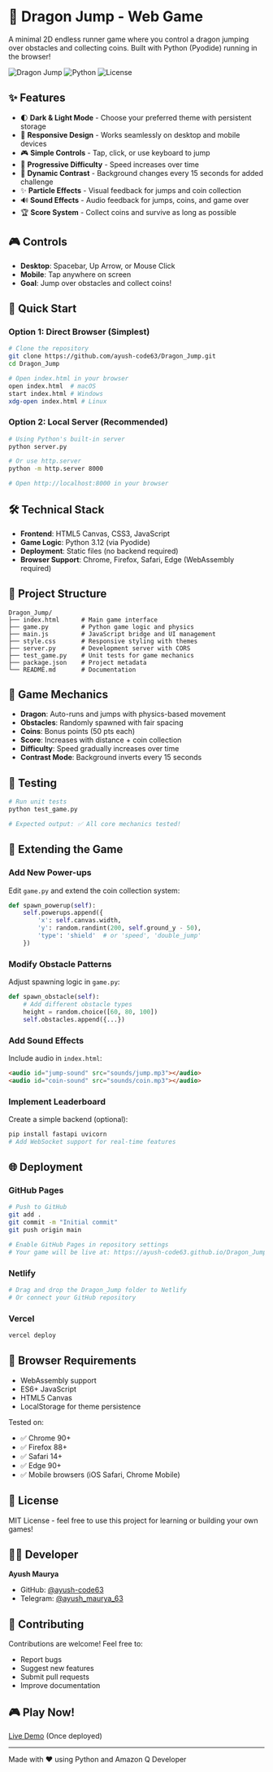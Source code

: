 # 🐉 Dragon Jump - Web Game

A minimal 2D endless runner game where you control a dragon jumping over obstacles and collecting coins. Built with Python (Pyodide) running in the browser!

![Dragon Jump](https://img.shields.io/badge/Game-Dragon%20Jump-purple?style=for-the-badge)
![Python](https://img.shields.io/badge/Python-3.12-blue?style=for-the-badge&logo=python)
![License](https://img.shields.io/badge/License-MIT-green?style=for-the-badge)

## ✨ Features

- 🌓 **Dark & Light Mode** - Choose your preferred theme with persistent storage
- 📱 **Responsive Design** - Works seamlessly on desktop and mobile devices
- 🎮 **Simple Controls** - Tap, click, or use keyboard to jump
- 🚀 **Progressive Difficulty** - Speed increases over time
- 🎨 **Dynamic Contrast** - Background changes every 15 seconds for added challenge
- ✨ **Particle Effects** - Visual feedback for jumps and coin collection
- 🔊 **Sound Effects** - Audio feedback for jumps, coins, and game over
- 🏆 **Score System** - Collect coins and survive as long as possible

## 🎮 Controls

- **Desktop**: Spacebar, Up Arrow, or Mouse Click
- **Mobile**: Tap anywhere on screen
- **Goal**: Jump over obstacles and collect coins!

## 🚀 Quick Start

### Option 1: Direct Browser (Simplest)
```bash
# Clone the repository
git clone https://github.com/ayush-code63/Dragon_Jump.git
cd Dragon_Jump

# Open index.html in your browser
open index.html  # macOS
start index.html # Windows
xdg-open index.html # Linux
```

### Option 2: Local Server (Recommended)
```bash
# Using Python's built-in server
python server.py

# Or use http.server
python -m http.server 8000

# Open http://localhost:8000 in your browser
```

## 🛠️ Technical Stack

- **Frontend**: HTML5 Canvas, CSS3, JavaScript
- **Game Logic**: Python 3.12 (via Pyodide)
- **Deployment**: Static files (no backend required)
- **Browser Support**: Chrome, Firefox, Safari, Edge (WebAssembly required)

## 📁 Project Structure

```
Dragon_Jump/
├── index.html      # Main game interface
├── game.py         # Python game logic and physics
├── main.js         # JavaScript bridge and UI management
├── style.css       # Responsive styling with themes
├── server.py       # Development server with CORS
├── test_game.py    # Unit tests for game mechanics
├── package.json    # Project metadata
└── README.md       # Documentation
```

## 🎯 Game Mechanics

- **Dragon**: Auto-runs and jumps with physics-based movement
- **Obstacles**: Randomly spawned with fair spacing
- **Coins**: Bonus points (50 pts each)
- **Score**: Increases with distance + coin collection
- **Difficulty**: Speed gradually increases over time
- **Contrast Mode**: Background inverts every 15 seconds

## 🧪 Testing

```bash
# Run unit tests
python test_game.py

# Expected output: ✅ All core mechanics tested!
```

## 🎨 Extending the Game

### Add New Power-ups
Edit `game.py` and extend the coin collection system:
```python
def spawn_powerup(self):
    self.powerups.append({
        'x': self.canvas.width,
        'y': random.randint(200, self.ground_y - 50),
        'type': 'shield'  # or 'speed', 'double_jump'
    })
```

### Modify Obstacle Patterns
Adjust spawning logic in `game.py`:
```python
def spawn_obstacle(self):
    # Add different obstacle types
    height = random.choice([60, 80, 100])
    self.obstacles.append({...})
```

### Add Sound Effects
Include audio in `index.html`:
```html
<audio id="jump-sound" src="sounds/jump.mp3"></audio>
<audio id="coin-sound" src="sounds/coin.mp3"></audio>
```

### Implement Leaderboard
Create a simple backend (optional):
```bash
pip install fastapi uvicorn
# Add WebSocket support for real-time features
```

## 🌐 Deployment

### GitHub Pages
```bash
# Push to GitHub
git add .
git commit -m "Initial commit"
git push origin main

# Enable GitHub Pages in repository settings
# Your game will be live at: https://ayush-code63.github.io/Dragon_Jump/
```

### Netlify
```bash
# Drag and drop the Dragon_Jump folder to Netlify
# Or connect your GitHub repository
```

### Vercel
```bash
vercel deploy
```

## 🔧 Browser Requirements

- WebAssembly support
- ES6+ JavaScript
- HTML5 Canvas
- LocalStorage for theme persistence

Tested on:
- ✅ Chrome 90+
- ✅ Firefox 88+
- ✅ Safari 14+
- ✅ Edge 90+
- ✅ Mobile browsers (iOS Safari, Chrome Mobile)

## 📝 License

MIT License - feel free to use this project for learning or building your own games!

## 👨‍💻 Developer

**Ayush Maurya**
- GitHub: [@ayush-code63](https://github.com/ayush-code63)
- Telegram: [@ayush_maurya_63](https://t.me/ayush_maurya_63)

## 🤝 Contributing

Contributions are welcome! Feel free to:
- Report bugs
- Suggest new features
- Submit pull requests
- Improve documentation

## 🎮 Play Now!

[Live Demo](https://ayush-code63.github.io/Dragon_Jump/) (Once deployed)

---

Made with ❤️ using Python and Amazon Q Developer

